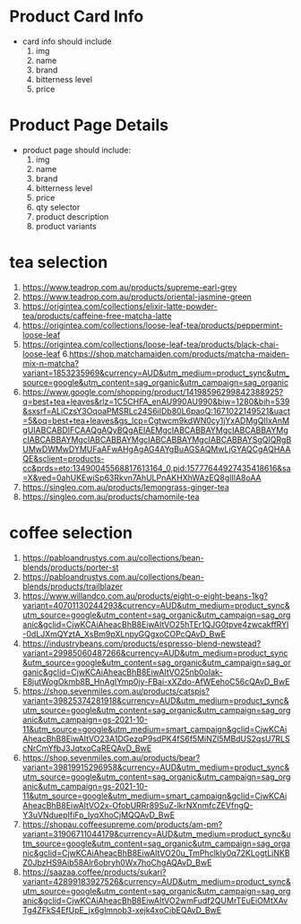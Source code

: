 # Product Card Info

- card info should include
  1. img
  2. name
  3. brand
  4. bitterness level
  5. price

# Product Page Details

- product page should include:
  1. img
  2. name
  3. brand
  4. bitterness level
  5. price
  6. qty selector
  7. product description
  8. product variants

# tea selection

1. https://www.teadrop.com.au/products/supreme-earl-grey
2. https://www.teadrop.com.au/products/oriental-jasmine-green
3. https://origintea.com/collections/elixir-latte-powder-tea/products/caffeine-free-matcha-latte
4. https://origintea.com/collections/loose-leaf-tea/products/peppermint-loose-leaf
5. https://origintea.com/collections/loose-leaf-tea/products/black-chai-loose-leaf 6.https://shop.matchamaiden.com/products/matcha-maiden-mix-n-matcha?variant=1853235969&currency=AUD&utm_medium=product_sync&utm_source=google&utm_content=sag_organic&utm_campaign=sag_organic
6. https://www.google.com/shopping/product/14198596299842388925?q=best+tea+leaves&rlz=1C5CHFA_enAU990AU990&biw=1280&bih=539&sxsrf=ALiCzsY3OqoaPMSRLc24S6iIDb80L6paoQ:1671022149521&uact=5&oq=best+tea+leaves&gs_lcp=Cgtwcm9kdWN0cy1jYxADMgQIIxAnMgUIABCABDIFCAAQgAQyBQgAEIAEMgcIABCABBAYMgcIABCABBAYMgcIABCABBAYMgcIABCABBAYMgcIABCABBAYMgcIABCABBAYSgQIQRgBUMwDWMwDYMUFaAFwAHgAgAG4AYgBuAGSAQMwLjGYAQCgAQHAAQE&sclient=products-cc&prds=eto:13490045568817613164_0,pid:15777644927435418616&sa=X&ved=0ahUKEwiSp63Rkvn7AhULPnAKHXhWAzEQ8gIIlA8oAA
7. https://singleo.com.au/products/lemongrass-ginger-tea
8. https://singleo.com.au/products/chamomile-tea

# coffee selection

1. https://pabloandrustys.com.au/collections/bean-blends/products/porter-st
2. https://pabloandrustys.com.au/collections/bean-blends/products/trailblazer
3. https://www.willandco.com.au/products/eight-o-eight-beans-1kg?variant=40701130244293&currency=AUD&utm_medium=product_sync&utm_source=google&utm_content=sag_organic&utm_campaign=sag_organic&gclid=CjwKCAiAheacBhB8EiwAItVO25hTEr1QJG0tpve4zwcakffRYl-0dLJXmQYztA_XsBm9pXLnpyGQgxoCOPcQAvD_BwE
4. https://industrybeans.com/products/espresso-blend-newstead?variant=29985060487266&currency=AUD&utm_medium=product_sync&utm_source=google&utm_content=sag_organic&utm_campaign=sag_organic&gclid=CjwKCAiAheacBhB8EiwAItVO25nb0oIak-E8jutWogOkmb8B_HnAgIYmp0jy-FBai-xXZdo-AfWEehoC56cQAvD_BwE
5. https://shop.sevenmiles.com.au/products/catspjs?variant=39825374281918&currency=AUD&utm_medium=product_sync&utm_source=google&utm_content=sag_organic&utm_campaign=sag_organic&utm_campaign=gs-2021-10-11&utm_source=google&utm_medium=smart_campaign&gclid=CjwKCAiAheacBhB8EiwAItVO23A1DGezqP9sdPK4fS6f5MiNZl5MBdUS2qsU7RLScNrCmYfbJ3JqtxoCaREQAvD_BwE
6. https://shop.sevenmiles.com.au/products/bear?variant=39819915296958&currency=AUD&utm_medium=product_sync&utm_source=google&utm_content=sag_organic&utm_campaign=sag_organic&utm_campaign=gs-2021-10-11&utm_source=google&utm_medium=smart_campaign&gclid=CjwKCAiAheacBhB8EiwAItVO2x-OfobURRr89SuZ-lkrNXnmfcZEVfngQ-Y3uVNduepIfiFp_IyqXhoCjMQQAvD_BwE
7. https://shopau.coffeesupreme.com/products/am-pm?variant=31906711044179&currency=AUD&utm_medium=product_sync&utm_source=google&utm_content=sag_organic&utm_campaign=sag_organic&gclid=CjwKCAiAheacBhB8EiwAItVO20u_TmPhclkIy0q72KLogtLjNKBZ0JbzHS9Aib58Alr6obryh0Wx7hoChgAQAvD_BwE
8. https://saazaa.coffee/products/sukari?variant=42899183927526&currency=AUD&utm_medium=product_sync&utm_source=google&utm_content=sag_organic&utm_campaign=sag_organic&gclid=CjwKCAiAheacBhB8EiwAItVO2wmFudf2QUMrTEuEiOMtXAvTg4ZFkS4EfUpE_jx6glmnob3-xejk4xoCibEQAvD_BwE
